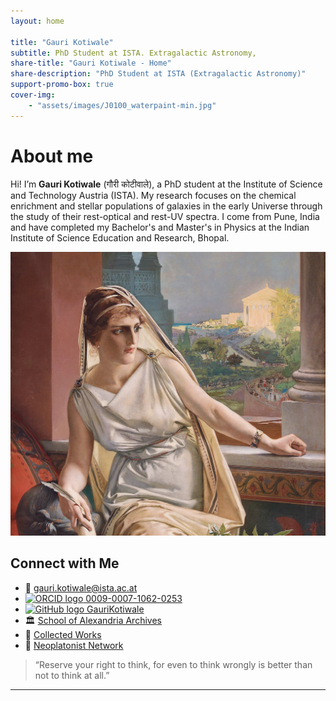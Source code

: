 ```yaml
---
layout: home

title: "Gauri Kotiwale"
subtitle: PhD Student at ISTA. Extragalactic Astronomy,
share-title: "Gauri Kotiwale - Home"
share-description: "PhD Student at ISTA (Extragalactic Astronomy)"
support-promo-box: true
cover-img:
    - "assets/images/J0100_waterpaint-min.jpg"
---
```


# About me

Hi! I’m **Gauri Kotiwale** (गौरी कोटीवाले), a PhD student at the Institute of Science and Technology Austria (ISTA). My research focuses on the chemical enrichment and stellar populations of galaxies in the early Universe through the study of their rest-optical and rest-UV spectra. I come from Pune, India and have completed my Bachelor's and Master's in Physics at the Indian Institute of Science Education and Research, Bhopal.


![Hypatia of Alexandria](assets/images/file-hypatia-by-julius-kronberg-1889-1608099105.jpg)

## Connect with Me

- 📧 [gauri.kotiwale@ista.ac.at](mailto:gauri.kotiwale@ista.ac.at)
- [![ORCID logo](https://orcid.org/sites/default/files/images/orcid_16x16.png) 0009-0007-1062-0253](https://orcid.org/0000-0000-0000-0001)
- [![GitHub logo](https://upload.wikimedia.org/wikipedia/commons/thumb/9/91/Octicons-mark-github.svg/16px-Octicons-mark-github.svg.png) GauriKotiwale](https://github.com/hypatiarules)
- 🏛 [School of Alexandria Archives](https://example.com/hypatia-archives)
- 📜 [Collected Works](https://example.com/hypatia-works)
- 🧠 [Neoplatonist Network](https://example.com/neoplatonism)

> “Reserve your right to think, for even to think wrongly is better than not to think at all.”

---
